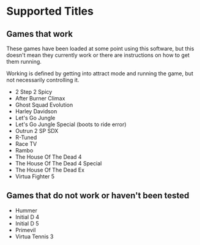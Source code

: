 # Supported Titles

## Games that work

These games have been loaded at some point using this software, but this doesn't mean they currently work or there are instructions on how to get them running.

Working is defined by getting into attract mode and running the game, but not necessarily controlling it.

- 2 Step 2 Spicy
- After Burner Climax
- Ghost Squad Evolution
- Harley Davidson
- Let's Go Jungle
- Let's Go Jungle Special (boots to ride error)
- Outrun 2 SP SDX
- R-Tuned
- Race TV
- Rambo
- The House Of The Dead 4
- The House Of The Dead 4 Special
- The House Of The Dead Ex
- Virtua Fighter 5

## Games that do not work or haven't been tested

- Hummer
- Initial D 4
- Initial D 5
- Primevil
- Virtua Tennis 3
